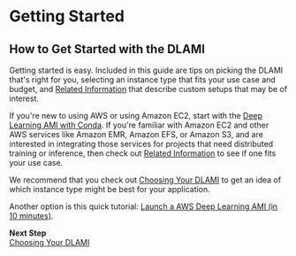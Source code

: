 # Getting Started<a name="gs"></a>

## How to Get Started with the DLAMI<a name="getting-started"></a>

Getting started is easy\. Included in this guide are tips on picking the DLAMI that's right for you, selecting an instance type that fits your use case and budget, and [Related Information](resources.md) that describe custom setups that may be of interest\.

If you're new to using AWS or using Amazon EC2, start with the [Deep Learning AMI with Conda](overview-conda.md)\. If you're familiar with Amazon EC2 and other AWS services like Amazon EMR, Amazon EFS, or Amazon S3, and are interested in integrating those services for projects that need distributed training or inference, then check out [Related Information](resources.md) to see if one fits your use case\. 

We recommend that you check out [Choosing Your DLAMI](options.md) to get an idea of which instance type might be best for your application\.

Another option is this quick tutorial: [Launch a AWS Deep Learning AMI \(in 10 minutes\)](https://aws.amazon.com/getting-started/tutorials/get-started-dlami/)\. 

**Next Step**  
[Choosing Your DLAMI](options.md)